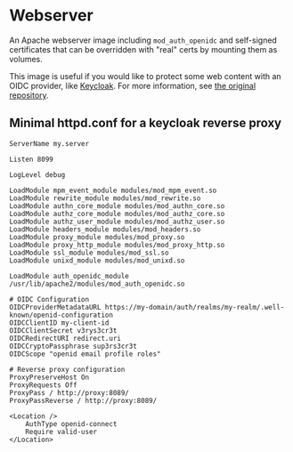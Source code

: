 # Webserver

An Apache webserver image including `mod_auth_openidc` and self-signed certificates that can be overridden with "real" certs by mounting them as volumes.

This image is useful if you would like to protect some web content with an OIDC provider, like [Keycloak](https://www.keycloak.org/). For more information, see [the original repository](https://github.com/zmartzone/mod_auth_openidc).

## Minimal httpd.conf for a keycloak reverse proxy

```
ServerName my.server

Listen 8099

LogLevel debug

LoadModule mpm_event_module modules/mod_mpm_event.so
LoadModule rewrite_module modules/mod_rewrite.so
LoadModule authn_core_module modules/mod_authn_core.so
LoadModule authz_core_module modules/mod_authz_core.so
LoadModule authz_user_module modules/mod_authz_user.so
LoadModule headers_module modules/mod_headers.so
LoadModule proxy_module modules/mod_proxy.so
LoadModule proxy_http_module modules/mod_proxy_http.so
LoadModule ssl_module modules/mod_ssl.so
LoadModule unixd_module modules/mod_unixd.so

LoadModule auth_openidc_module /usr/lib/apache2/modules/mod_auth_openidc.so

# OIDC Configuration
OIDCProviderMetadataURL https://my-domain/auth/realms/my-realm/.well-known/openid-configuration
OIDCClientID my-client-id
OIDCClientSecret v3rys3cr3t
OIDCRedirectURI redirect.uri
OIDCCryptoPassphrase sup3rs3cr3t
OIDCScope "openid email profile roles"

# Reverse proxy configuration
ProxyPreserveHost On
ProxyRequests Off
ProxyPass / http://proxy:8089/
ProxyPassReverse / http://proxy:8089/

<Location />
    AuthType openid-connect
    Require valid-user
</Location>
```
